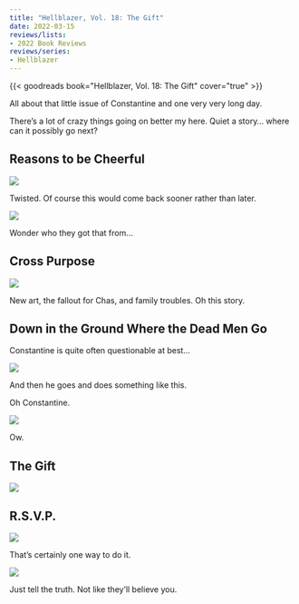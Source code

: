 ```yaml
---
title: "Hellblazer, Vol. 18: The Gift"
date: 2022-03-15
reviews/lists:
- 2022 Book Reviews
reviews/series:
- Hellblazer
---
```

{{< goodreads book="Hellblazer, Vol. 18: The Gift" cover="true" >}}

All about that little issue of Constantine and one very very long day. 

There’s a lot of crazy things going on better my here. Quiet a story… where can it possibly go next?

## Reasons to be Cheerful

![](/embeds/books/attachments/hellblazer-18-160bfb.png)

Twisted. Of course this would come back sooner rather than later. 

![](/embeds/books/attachments/hellblazer-18-7de297.png)

Wonder who they got that from…

## Cross Purpose

![](/embeds/books/attachments/hellblazer-18-54f493.png)

New art, the fallout for Chas, and family troubles. Oh this story. 

## Down in the Ground Where the Dead Men Go
Constantine is quite often questionable at best…

![](/embeds/books/attachments/hellblazer-18-926732.png)

And then he goes and does something like this. 

Oh Constantine. 

![](/embeds/books/attachments/hellblazer-18-90e901.png)

Ow. 

## The Gift

![](/embeds/books/attachments/hellblazer-18-ca9853.png)

## R.S.V.P. 
![](/embeds/books/attachments/hellblazer-18-884a4b.png)

That’s certainly one way to do it. 

![](/embeds/books/attachments/hellblazer-18-db639b.png)

Just tell the truth. Not like they’ll believe you. 


